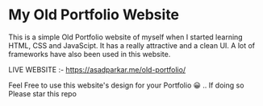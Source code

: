 # My Old Portfolio Website
This is a simple Old Portfolio website of myself when I started learning HTML, CSS and JavaScipt. It has a really attractive and a clean UI. A lot of frameworks have also been used in this website.


LIVE WEBSITE :- https://asadparkar.me/old-portfolio/

Feel Free to use this website's design for your Portfolio 😀 .. If doing so Please star this repo
